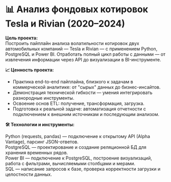 # 📊 Анализ фондовых котировок Tesla и Rivian (2020–2024)

<b>Цель проекта:</b>\
Построить пайплайн анализа волатильности котировок двух автомобильных компаний — Tesla и Rivian — с применением Python, PostgreSQL и Power BI. Отработать полный цикл работы с данными — от извлечения информации через API до визуализации в BI-инструменте.

<b>📈 Ценность проекта:</b>

- Практика end-to-end пайплайна, близкого к задачам в коммерческой аналитике: от "сырых" данных до бизнес-инсайтов.
- Демонстрация технической гибкости — умения интегрировать разнородные инструменты.
- Освоение основ ETL: получение, трансформация, загрузка.
- Подготовка к реальной задаче: автоматизация отчетности с подключением к внешним источникам и последующим анализом.

<b>🛠 Технологии и инструменты:</b>

Python (requests, pandas) — подключение к открытому API (Alpha Vantage), парсинг JSON-ответов.  
PostgreSQL — проектирование и создание реляционной БД для хранения временных рядов.  
Power BI — подключение к PostgreSQL, построение визуализаций, работа с фильтрами, вычисляемыми столбцами и мерами.  
SQL — написание запросов к базе, проверка корректности загрузки и целостности данных.

